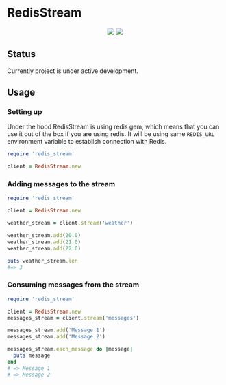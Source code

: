 # RedisStream

<p align="center">
  <a href="https://codeclimate.com/github/tomorrowhq/redis-stream/maintainability"><img src="https://api.codeclimate.com/v1/badges/73f0d460cf35b758e624/maintainability" /></a>
  <a href="https://codeclimate.com/github/tomorrowhq/redis-stream/test_coverage"><img src="https://api.codeclimate.com/v1/badges/73f0d460cf35b758e624/test_coverage" /></a>
</p>

## Status

Currently project is under active development.

## Usage

### Setting up

Under the hood RedisStream is using redis gem, which means that you can use it
out of the box if you are using redis. It will be using same `REDIS_URL`
environment variable to establish connection with Redis.

```ruby
require 'redis_stream'

client = RedisStream.new
```

### Adding messages to the stream

```ruby
require 'redis_stream'

client = RedisStream.new

weather_stream = client.stream('weather')

weather_stream.add(20.0)
weather_stream.add(21.0)
weather_stream.add(22.0)

puts weather_stream.len
#=> 3
```

### Consuming messages from the stream

```ruby
require 'redis_stream'

client = RedisStream.new
messages_stream = client.stream('messages')

messages_stream.add('Message 1')
messages_stream.add('Message 2')

messages_stream.each_message do |message|
  puts message
end
# => Message 1
# => Message 2
```

